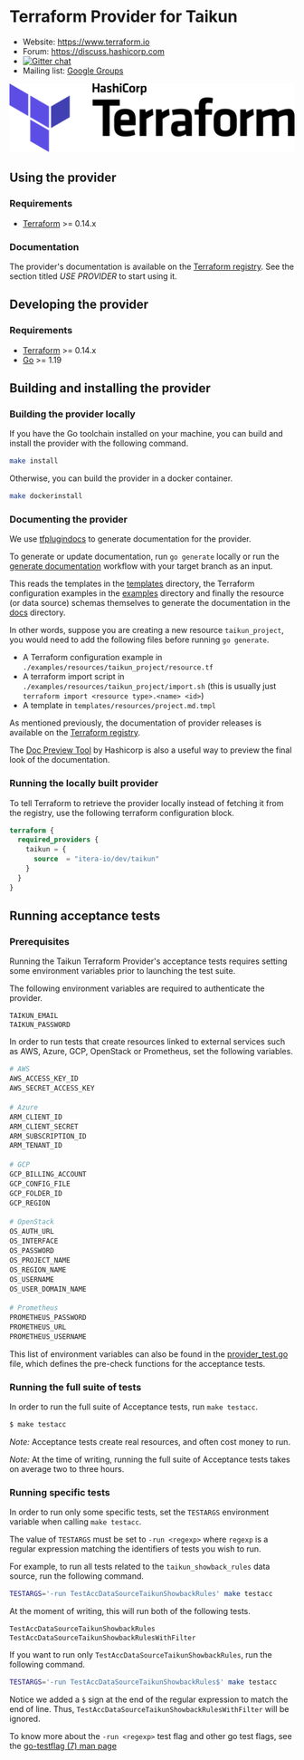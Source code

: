 # Terraform Provider for Taikun

- Website: https://www.terraform.io
- Forum: https://discuss.hashicorp.com
- [![Gitter chat](https://badges.gitter.im/hashicorp-terraform/Lobby.png)](https://gitter.im/hashicorp-terraform/Lobby)
- Mailing list: [Google Groups](http://groups.google.com/group/terraform-tool)

<img src="https://raw.githubusercontent.com/hashicorp/terraform-website/ff7a019259feb18b0a7b2f0ed7ce70b2e3e5d02f/content/source/assets/images/logo-terraform-main.svg" width="600px">

## Using the provider

### Requirements
-	[Terraform](https://www.terraform.io/downloads.html) >= 0.14.x

### Documentation
The provider's documentation is available on the [Terraform registry](https://registry.terraform.io/providers/itera-io/taikun/latest/docs).
See the section titled *USE PROVIDER* to start using it.

## Developing the provider
### Requirements

-	[Terraform](https://www.terraform.io/downloads.html) >= 0.14.x
-	[Go](https://golang.org/doc/install) >= 1.19

## <a name="build"></a> Building and installing the provider

### Building the provider locally
If you have the Go toolchain installed on your machine, you can build and install the provider with the following command.
```sh
make install
```
Otherwise, you can build the provider in a docker container.
```sh
make dockerinstall
```
### Documenting the provider

We use [tfplugindocs](https://github.com/hashicorp/terraform-plugin-docs) to generate documentation for the provider.

To generate or update documentation, run `go generate` locally or run the [generate documentation](https://github.com/itera-io/terraform-provider-taikun/actions/workflows/generate_documentation.yml) workflow with your target branch as an input.

This reads the templates in the [templates](./templates) directory, the Terraform configuration examples in the [examples](./examples) directory and finally the resource (or data source) schemas themselves to generate the documentation in the [docs](./docs) directory.

In other words, suppose you are creating a new resource `taikun_project`, you would need to add the following files before running `go generate`.
- A Terraform configuration example in `./examples/resources/taikun_project/resource.tf`
- A terraform import script in `./examples/resources/taikun_project/import.sh` (this is usually just `terraform import <resource type>.<name> <id>`)
- A template in `templates/resources/project.md.tmpl`

As mentioned previously, the documentation of provider releases is available on the [Terraform registry](https://registry.terraform.io/providers/itera-io/taikun/latest/docs).

The [Doc Preview Tool](https://registry.terraform.io/tools/doc-preview) by Hashicorp is also a useful way to preview the final look of the documentation.

### Running the locally built provider
To tell Terraform to retrieve the provider locally instead of fetching it from the registry, use the following terraform configuration block.
```tf
terraform {
  required_providers {
    taikun = {
      source  = "itera-io/dev/taikun"
    }
  }
}
```

## Running acceptance tests

### Prerequisites

Running the Taikun Terraform Provider's acceptance tests requires setting some
environment variables prior to launching the test suite.

The following environment variables are required to authenticate
the provider.
```
TAIKUN_EMAIL
TAIKUN_PASSWORD
```

In order to run tests that create resources linked to external services such as
AWS, Azure, GCP, OpenStack or Prometheus, set the following variables.
```sh
# AWS
AWS_ACCESS_KEY_ID
AWS_SECRET_ACCESS_KEY

# Azure
ARM_CLIENT_ID
ARM_CLIENT_SECRET
ARM_SUBSCRIPTION_ID
ARM_TENANT_ID

# GCP
GCP_BILLING_ACCOUNT
GCP_CONFIG_FILE
GCP_FOLDER_ID
GCP_REGION

# OpenStack
OS_AUTH_URL
OS_INTERFACE
OS_PASSWORD
OS_PROJECT_NAME
OS_REGION_NAME
OS_USERNAME
OS_USER_DOMAIN_NAME

# Prometheus
PROMETHEUS_PASSWORD
PROMETHEUS_URL
PROMETHEUS_USERNAME
```

This list of environment variables can also be found in the
[provider_test.go](./taikun/provider_test.go) file, which defines the pre-check
functions for the acceptance tests.

### Running the full suite of tests

In order to run the full suite of Acceptance tests, run `make testacc`.

```sh
$ make testacc
```

*Note:* Acceptance tests create real resources, and often cost money to run.

*Note:* At the time of writing, running the full suite of Acceptance tests
takes on average two to three hours.

### Running specific tests

In order to run only some specific tests, set the `TESTARGS` environment
variable when calling `make testacc`.

The value of `TESTARGS` must be set to `-run <regexp>` where `regexp` is a
regular expression matching the identifiers of tests you wish to run.

For example, to run all tests related to the `taikun_showback_rules` data
source, run the following command.
```sh
TESTARGS='-run TestAccDataSourceTaikunShowbackRules' make testacc
```

At the moment of writing, this will run both of the following tests.
```
TestAccDataSourceTaikunShowbackRules
TestAccDataSourceTaikunShowbackRulesWithFilter
```

If you want to run only `TestAccDataSourceTaikunShowbackRules`, run the
following command.
```sh
TESTARGS='-run TestAccDataSourceTaikunShowbackRules$' make testacc
```
Notice we added a `$` sign at the end of the regular expression to match the
end of line. Thus, `TestAccDataSourceTaikunShowbackRulesWithFilter` will be
ignored.

To know more about the `-run <regexp>` test flag and other go test flags, see the
[go-testflag (7) man page](https://manpages.debian.org/testing/golang-go/go-testflag.7.en.html#run)
